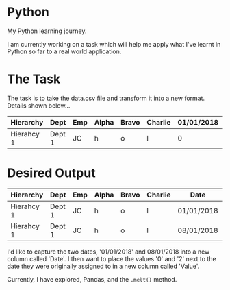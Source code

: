 # Python

My Python learning journey. 

I am currently working on a task which will help me apply what I've learnt in Python so far to a real world application.

# The Task

The task is to take the data.csv file and transform it into a new format. Details shown below...

Hierarchy | Dept | Emp | Alpha | Bravo | Charlie | 01/01/2018 | 08/01/2018 |
----------|------|-----|-------|-------|---------|------------|------------|
Hierahcy 1| Dept 1 | JC | h | o | l | 0 | 2

# Desired Output

Hierarchy | Dept | Emp | Alpha | Bravo | Charlie | Date | Value |
----------|------|-----|-------|-------|---------|------|-------|
Hierahcy 1| Dept 1 | JC | h | o | l | 01/01/2018 | 0 
Hierahcy 1| Dept 1 | JC | h | o | l | 08/01/2018 | 2 

I'd like to capture the two dates, '01/01/2018' and 08/01/2018 into a new column called 'Date'.
I then want to place the values '0' and '2' next to the date they were originally assigned to in a new column called 'Value'.

Currently, I have explored, Pandas, and the `.melt()` method. 
